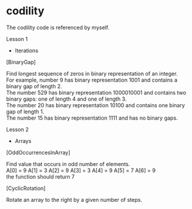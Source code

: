 # codility
The codility code is referenced by myself.

Lesson 1

- Iterations

[BinaryGap]

Find longest sequence of zeros in binary representation of an integer.  
For example, number 9 has binary representation 1001 and contains a binary gap of length 2.  
The number 529 has binary representation 1000010001 and contains two binary gaps: one of length 4 and one of length 3.  
The number 20 has binary representation 10100 and contains one binary gap of length 1.  
The number 15 has binary representation 1111 and has no binary gaps.

Lesson 2

- Arrays

[OddOccurrencesInArray]

Find value that occurs in odd number of elements.  
  A[0] = 9  A[1] = 3  A[2] = 9
  A[3] = 3  A[4] = 9  A[5] = 7
  A[6] = 9  
the function should return 7

[CyclicRotation]

Rotate an array to the right by a given number of steps.
